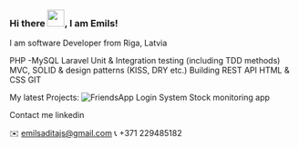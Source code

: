 ### Hi there <img src="https://raw.githubusercontent.com/MartinHeinz/MartinHeinz/master/wave.gif" width="30px">, I am Emils!

I am software Developer from Riga, Latvia

PHP -MySQL
Laravel
Unit & Integration testing (including TDD methods)
MVC, SOLID & design patterns (KISS, DRY etc.)
Building REST API
HTML & CSS
GIT

My latest Projects:
![FriendsApp](https://github.com/EmilsAditajs/FriendsApp)
Login System
Stock monitoring app

Contact me
linkedin

✉️ emilsaditajs@gmail.com
📞 +371 229485182
